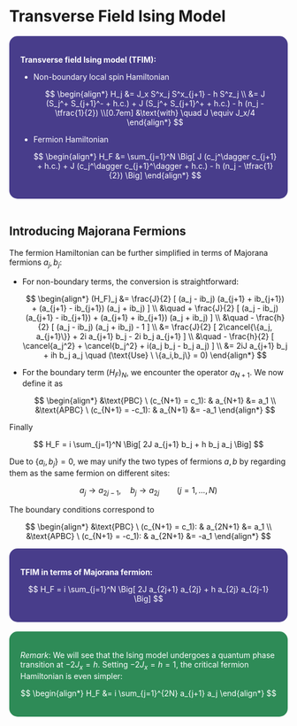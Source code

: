 <style>
    .katex {
        font-size: 1.1em;
    }
    .remark {
        border-radius: 15px;
        padding: 20px;
        background-color: SeaGreen;
        color: White;
    }
    .result {
        border-radius: 15px;
        padding: 20px;
        background-color: DarkSlateBlue;
        color: White;
    }
</style>

# Transverse Field Ising Model

<div class="result">

**Transverse field Ising model (TFIM):**

- Non-boundary local spin Hamiltonian
    
    $$
    \begin{align*}
        H_j &= J_x S^x_j S^x_{j+1} - h S^z_j \\
        &= J (S_j^+ S_{j+1}^- + h.c.)
        + J (S_j^+ S_{j+1}^+ + h.c.)
        - h (n_j - \tfrac{1}{2})
        \\[0.7em] &\text{with} \quad
        J \equiv J_x/4
    \end{align*}
    $$

- Fermion Hamiltonian
    
    $$
    \begin{align*}
        H_F &= \sum_{j=1}^N \Big[
            J (c_j^\dagger c_{j+1} + h.c.)
            + J (c_j^\dagger c_{j+1}^\dagger + h.c.) 
            - h (n_j - \tfrac{1}{2})
        \Big]
    \end{align*}
    $$

</div><br>

## Introducing Majorana Fermions

The fermion Hamiltonian can be further simplified in terms of Majorana fermions $a_j, b_j$:

- For non-boundary terms, the conversion is straightforward:

    $$
    \begin{align*}
        (H_F)_j &= 
        \frac{J}{2} [
            (a_j - ib_j) (a_{j+1} + ib_{j+1})
            + (a_{j+1} - ib_{j+1}) (a_j + ib_j)
        ] \\ &\quad
        + \frac{J}{2} [
            (a_j - ib_j) (a_{j+1} - ib_{j+1})
            + (a_{j+1} + ib_{j+1}) (a_j + ib_j)
        ] \\ &\quad
        - \frac{h}{2} [
            (a_j - ib_j) (a_j + ib_j) - 1
        ] \\
        &= \frac{J}{2} [
            2\cancel{\{a_j, a_{j+1}\}} 
            + 2i a_{j+1} b_j - 2i b_j a_{j+1}
        ] \\ &\quad 
        - \frac{h}{2} [
            \cancel{a_j^2} + \cancel{b_j^2}
            + i(a_j b_j - b_j a_j)
        ] \\
        &= 2iJ a_{j+1} b_j + ih b_j a_j \quad
        (\text{Use} \ \{a_i,b_j\} = 0)
    \end{align*}
    $$

- For the boundary term $(H_F)_N$, we encounter the operator $a_{N+1}$. We now define it as
    
    $$
    \begin{align*}
        &\text{PBC} \ (c_{N+1} = c_1): & a_{N+1} &= a_1 \\
        &\text{APBC} \ (c_{N+1} = -c_1): & a_{N+1} &= -a_1
    \end{align*}
    $$

Finally

$$
H_F = i \sum_{j=1}^N \Big[
    2J a_{j+1} b_j + h b_j a_j
\Big]
$$

Due to $\{a_i, b_j\} = 0$, we may unify the two types of fermions $a, b$ by regarding them as the same fermion on different sites:

$$
a_j \to a_{2j-1}, \quad b_j \to a_{2j} \qquad(j = 1,...,N)
$$

The boundary conditions correspond to

$$
\begin{align*}
    &\text{PBC} \ (c_{N+1} = c_1): & a_{2N+1} &= a_1 \\
    &\text{APBC} \ (c_{N+1} = -c_1): & a_{2N+1} &= -a_1
\end{align*}
$$

<div class="result">

**TFIM in terms of Majorana fermion:**

$$
H_F = i \sum_{j=1}^N \Big[
    2J a_{2j+1} a_{2j} + h a_{2j} a_{2j-1}
\Big]
$$

</div><br>

<div class="remark">

*Remark*: We will see that the Ising model undergoes a quantum phase transition at $-2J_x = h$. Setting $-2J_x = h = 1$, the critical fermion Hamiltonian is even simpler:

$$
\begin{align*}
    H_F &= i \sum_{j=1}^{2N} a_{j+1} a_j
\end{align*}
$$

</div><br>


